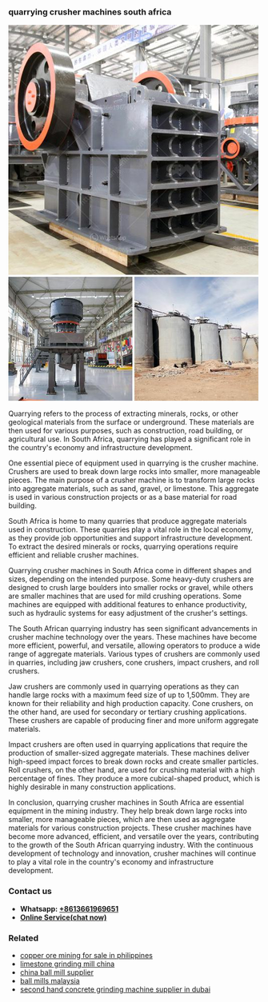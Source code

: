 <h3>quarrying crusher machines south africa</h3><img src='1708322862.jpg' alt=''><p>Quarrying refers to the process of extracting minerals, rocks, or other geological materials from the surface or underground. These materials are then used for various purposes, such as construction, road building, or agricultural use. In South Africa, quarrying has played a significant role in the country's economy and infrastructure development.</p><p>One essential piece of equipment used in quarrying is the crusher machine. Crushers are used to break down large rocks into smaller, more manageable pieces. The main purpose of a crusher machine is to transform large rocks into aggregate materials, such as sand, gravel, or limestone. This aggregate is used in various construction projects or as a base material for road building.</p><p>South Africa is home to many quarries that produce aggregate materials used in construction. These quarries play a vital role in the local economy, as they provide job opportunities and support infrastructure development. To extract the desired minerals or rocks, quarrying operations require efficient and reliable crusher machines.</p><p>Quarrying crusher machines in South Africa come in different shapes and sizes, depending on the intended purpose. Some heavy-duty crushers are designed to crush large boulders into smaller rocks or gravel, while others are smaller machines that are used for mild crushing operations. Some machines are equipped with additional features to enhance productivity, such as hydraulic systems for easy adjustment of the crusher's settings.</p><p>The South African quarrying industry has seen significant advancements in crusher machine technology over the years. These machines have become more efficient, powerful, and versatile, allowing operators to produce a wide range of aggregate materials. Various types of crushers are commonly used in quarries, including jaw crushers, cone crushers, impact crushers, and roll crushers.</p><p>Jaw crushers are commonly used in quarrying operations as they can handle large rocks with a maximum feed size of up to 1,500mm. They are known for their reliability and high production capacity. Cone crushers, on the other hand, are used for secondary or tertiary crushing applications. These crushers are capable of producing finer and more uniform aggregate materials.</p><p>Impact crushers are often used in quarrying applications that require the production of smaller-sized aggregate materials. These machines deliver high-speed impact forces to break down rocks and create smaller particles. Roll crushers, on the other hand, are used for crushing material with a high percentage of fines. They produce a more cubical-shaped product, which is highly desirable in many construction applications.</p><p>In conclusion, quarrying crusher machines in South Africa are essential equipment in the mining industry. They help break down large rocks into smaller, more manageable pieces, which are then used as aggregate materials for various construction projects. These crusher machines have become more advanced, efficient, and versatile over the years, contributing to the growth of the South African quarrying industry. With the continuous development of technology and innovation, crusher machines will continue to play a vital role in the country's economy and infrastructure development.</p><h3>Contact us</h3><ul><li><strong>Whatsapp:&nbsp;<a href="https://wa.me/8613661969651">+8613661969651</a></strong></li><li><a href="https://swt.shibang-china.com/?git&amp;zhl&amp;quarrying crusher machines south africa"><strong>Online Service(chat now)</strong></a></li></ul><h3>Related</h3><ul><li><a href='copper ore mining for sale in philippines.md'>copper ore mining for sale in philippines</a></li><li><a href='limestone grinding mill china.md'>limestone grinding mill china</a></li><li><a href='china ball mill supplier.md'>china ball mill supplier</a></li><li><a href='ball mills malaysia.md'>ball mills malaysia</a></li><li><a href='second hand concrete grinding machine supplier in dubai.md'>second hand concrete grinding machine supplier in dubai</a></li></ul>